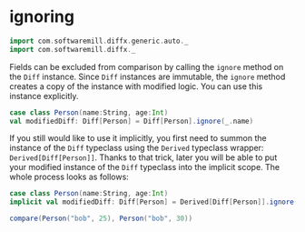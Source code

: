 # ignoring

```scala mdoc:invisible
import com.softwaremill.diffx.generic.auto._
import com.softwaremill.diffx._
```

Fields can be excluded from comparison by calling the `ignore` method on the `Diff` instance.
Since `Diff` instances are immutable, the `ignore` method creates a copy of the instance with modified logic.
You can use this instance explicitly.

```scala mdoc:compile-only
case class Person(name:String, age:Int)
val modifiedDiff: Diff[Person] = Diff[Person].ignore(_.name)
```

If you still would like to use it implicitly, you first need to summon the instance of the `Diff` typeclass using
the `Derived` typeclass wrapper: `Derived[Diff[Person]]`. Thanks to that trick, later you will be able to put your modified
instance of the `Diff` typeclass into the implicit scope. The whole process looks as follows:

```scala mdoc
case class Person(name:String, age:Int)
implicit val modifiedDiff: Diff[Person] = Derived[Diff[Person]].ignore(_.age)

compare(Person("bob", 25), Person("bob", 30))
```